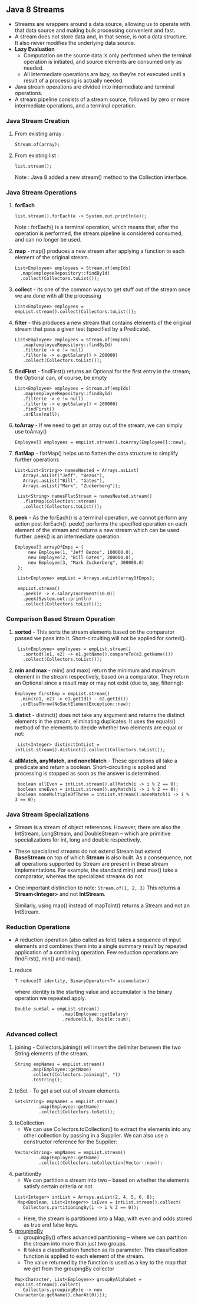 ## Java 8 Streams

- Streams are wrappers around a data source, allowing us to operate with that data source and making bulk processing convenient and fast.
- A stream does not store data and, in that sense, is not a data structure. It also never modifies the underlying data source.
- **Lazy Evaluation**
  - Computation on the source data is only performed when the terminal operation is initiated, and source elements are consumed only as needed.
  - All intermediate operations are lazy, so they’re not executed until a result of a processing is actually needed.
- Java stream operations are divided into intermediate and terminal operations.
- A stream pipeline consists of a stream source, followed by zero or more intermediate operations, and a terminal operation.

### Java Stream Creation

1. From existing array :

   ```
   Stream.of(array);
   ```

2. From existing list :
   ```
   list.stream();
   ```
   Note : Java 8 added a new stream() method to the Collection interface.

### Java Stream Operations

1. **forEach**

   ```
   list.stream().forEach(e -> System.out.println(e));
   ```

   Note : forEach() is a terminal operation, which means that, after the operation is performed, the stream pipeline is considered consumed, and can no longer be used.

2. **map** - map() produces a new stream after applying a function to each element of the original stream.

   ```
   List<Employee> employees = Stream.of(empIds)
     .map(employeeRepository::findById)
     .collect(Collectors.toList());
   ```

3. **collect** - its one of the common ways to get stuff out of the stream once we are done with all the processing

   ```
   List<Employee> employees = empList.stream().collect(Collectors.toList());
   ```

4. **filter** - this produces a new stream that contains elements of the original stream that pass a given test (specified by a Predicate).
   ```
   List<Employee> employees = Stream.of(empIds)
      .map(employeeRepository::findById)
      .filter(e -> e != null)
      .filter(e -> e.getSalary() > 200000)
      .collect(Collectors.toList());
   ```
5. **findFirst** - findFirst() returns an Optional for the first entry in the stream; the Optional can, of course, be empty
   ```
   List<Employee> employees = Stream.of(empIds)
      .map(employeeRepository::findById)
      .filter(e -> e != null)
      .filter(e -> e.getSalary() > 200000)
      .findFirst()
      .orElse(null);
   ```
6. **toArray** - If we need to get an array out of the stream, we can simply use toArray()
   ```
   Employee[] employees = empList.stream().toArray(Employee[]::new);
   ```
7. **flatMap** - flatMap() helps us to flatten the data structure to simplify further operations

   ```
   List<List<String>> namesNested = Arrays.asList(
      Arrays.asList("Jeff", "Bezos"),
      Arrays.asList("Bill", "Gates"),
      Arrays.asList("Mark", "Zuckerberg"));

    List<String> namesFlatStream = namesNested.stream()
      .flatMap(Collection::stream)
      .collect(Collectors.toList());
   ```

8. **peek** - As the forEach() is a terminal operation, we cannot perform any action post forEach(). peek() performs the specified operation on each element of the stream and returns a new stream which can be used further. peek() is an intermediate operation.

   ```
   Employee[] arrayOfEmps = {
        new Employee(1, "Jeff Bezos", 100000.0),
        new Employee(2, "Bill Gates", 200000.0),
        new Employee(3, "Mark Zuckerberg", 300000.0)
    };

    List<Employee> empList = Arrays.asList(arrayOfEmps);

    empList.stream()
      .peek(e -> e.salaryIncrement(10.0))
      .peek(System.out::println)
      .collect(Collectors.toList());
   ```

### Comparison Based Stream Operation

1. **sorted** - This sorts the stream elements based on the comparator passed we pass into it. Short-circuiting will not be applied for sorted().

   ```
    List<Employee> employees = empList.stream()
      .sorted((e1, e2) -> e1.getName().compareTo(e2.getName()))
      .collect(Collectors.toList());
   ```

2. **min and max** - min() and max() return the minimum and maximum element in the stream respectively, based on a comparator. They return an Optional since a result may or may not exist (due to, say, filtering):
   ```
   Employee firstEmp = empList.stream()
     .min((e1, e2) -> e1.getId() - e2.getId())
     .orElseThrow(NoSuchElementException::new);
   ```
3. **distict** - distinct() does not take any argument and returns the distinct elements in the stream, eliminating duplicates. It uses the equals() method of the elements to decide whether two elements are equal or not:

   ```
    List<Integer> distinctIntList = intList.stream().distinct().collect(Collectors.toList());
   ```

4. **allMatch, anyMatch, and noneMatch** - These operations all take a predicate and return a boolean. Short-circuiting is applied and processing is stopped as soon as the answer is determined.
   ```
    boolean allEven = intList.stream().allMatch(i -> i % 2 == 0);
    boolean oneEven = intList.stream().anyMatch(i -> i % 2 == 0);
    boolean noneMultipleOfThree = intList.stream().noneMatch(i -> i % 3 == 0);
   ```

### Java Stream Specializations

- Stream is a stream of object references. However, there are also the IntStream, LongStream, and DoubleStream – which are primitive specializations for int, long and double respectively.
- These specialized streams do not extend Stream but extend **BaseStream** on top of which **Stream** is also built. As a consequence, not all operations supported by Stream are present in these stream implementations. For example, the standard min() and max() take a comparator, whereas the specialized streams do not
- One important distinction to note:
  `Stream.of(1, 2, 3)`
  This returns a **Stream&lt;Integer&gt;** and not **IntStream**.

  Similarly, using map() instead of mapToInt() returns a Stream<Integer> and not an IntStream.

### Reduction Operations

- A reduction operation (also called as fold) takes a sequence of input elements and combines them into a single summary result by repeated application of a combining operation. Few reduction operations are findFirst(), min() and max().

1. reduce

   ```
   T reduce(T identity, BinaryOperator<T> accumulator)
   ```

   where identity is the starting value and accumulator is the binary operation we repeated apply.

   ```
   Double sumSal = empList.stream()
                     .map(Employee::getSalary)
                     .reduce(0.0, Double::sum);
   ```

### Advanced collect

1. joining - Collectors.joining() will insert the delimiter between the two String elements of the stream.
   ```
   String empNames = empList.stream()
         .map(Employee::getName)
         .collect(Collectors.joining(", "))
         .toString();
   ```
2. toSet - To get a set out of stream elements.
   ```
   Set<String> empNames = empList.stream()
            .map(Employee::getName)
            .collect(Collectors.toSet());
   ```
3. toCollection
   - We can use Collectors.toCollection() to extract the elements into any other collection by passing in a Supplier<Collection>. We can also use a constructor reference for the Supplier:
   ```
   Vector<String> empNames = empList.stream()
            .map(Employee::getName)
            .collect(Collectors.toCollection(Vector::new));
   ```
4. partitionBy
   - We can partition a stream into two – based on whether the elements satisfy certain criteria or not.
   ```
   List<Integer> intList = Arrays.asList(2, 4, 5, 6, 8);
    Map<Boolean, List<Integer>> isEven = intList.stream().collect(
      Collectors.partitioningBy(i -> i % 2 == 0));
   ```
   - Here, the stream is partitioned into a Map, with even and odds stored as true and false keys.
5. [groupingBy](https://www.baeldung.com/java-groupingby-collector)
   - groupingBy() offers advanced partitioning – where we can partition the stream into more than just two groups.
   - It takes a classification function as its parameter. This classification function is applied to each element of the stream.
   - The value returned by the function is used as a key to the map that we get from the groupingBy collector
   ```
   Map<Character, List<Employee>> groupByAlphabet = empList.stream().collect(
      Collectors.groupingBy(e -> new Character(e.getName().charAt(0))));
   ```
